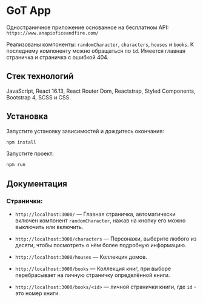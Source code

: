 # GoT App
Одностраничное приложение основанное на бесплатном API: ```https://www.anapioficeandfire.com/```

Реализованы компоненты: ```randomCharacter```, ```characters```, ```houses``` и ```books```. К последнему компоненту можно обращаться по ```id```.
Имеется главная страничка и страничка с ошибкой 404.


## Стек технологий
JavaScript, React 16.13, React Router Dom, Reactstrap, Styled Components, Bootstrap 4, SCSS и CSS.

## Установка
Запустите установку зависимостей и дождитесь окончания:
```bash
npm install
```
Запустите проект:
```bash
npm run
```

## Документация
### Странички:

- ```http://localhost:3000/``` — Главная страничка, автоматически включен компонент ```randomCharacter```, нажав на кнопку его можно выключить или включить.

- ```http://localhost:3000/characters``` — Персонажи, выберите любого из десяти, чтобы посмотреть о нём более подробную информацию.

- ```http://localhost:3000/houses``` — Коллекция домов.

- ```http://localhost:3000/books``` — Коллекция книг, при выборе перебрасывает на личную страничку определённой книги.

- ```http://localhost:3000/books/<id>``` —  личной странички книги, где ```id``` - это номер книги.
